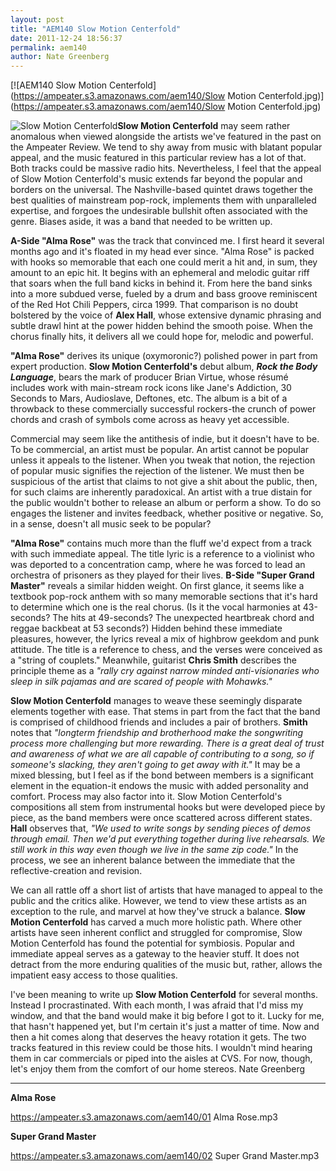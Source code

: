 ```yaml
---
layout: post
title: "AEM140 Slow Motion Centerfold"
date: 2011-12-24 18:56:37
permalink: aem140
author: Nate Greenberg
---
```

[![AEM140 Slow Motion Centerfold](https://ampeater.s3.amazonaws.com/aem140/Slow Motion Centerfold.jpg)](https://ampeater.s3.amazonaws.com/aem140/Slow Motion Centerfold.jpg)

![](http://ampeatermusic.com/wp-content/uploads/2011/12/SMC-in-NYC-300x199.jpg "Slow Motion Centerfold")**Slow Motion Centerfold** may seem rather anomalous when viewed alongside the artists we've featured in the past on the Ampeater Review. We tend to shy away from music with blatant popular appeal, and the music featured in this particular review has a lot of that. Both tracks could be massive radio hits. Nevertheless, I feel that the appeal of Slow Motion Centerfold's music extends far beyond the popular and borders on the universal. The Nashville-based quintet draws together the best qualities of mainstream pop-rock, implements them with unparalleled expertise, and forgoes the undesirable bullshit often associated with the genre. Biases aside, it was a band that needed to be written up.

<!-- more -->

**A-Side "Alma Rose"** was the track that convinced me. I first heard it several months ago and it's floated in my head ever since. "Alma Rose" is packed with hooks so memorable that each one could merit a hit and, in sum, they amount to an epic hit. It begins with an ephemeral and melodic guitar riff that soars when the full band kicks in behind it. From here the band sinks into a more subdued verse, fueled by a drum and bass groove reminiscent of the Red Hot Chili Peppers, circa 1999. That comparison is no doubt bolstered by the voice of **Alex Hall**, whose extensive dynamic phrasing and subtle drawl hint at the power hidden behind the smooth poise. When the chorus finally hits, it delivers all we could hope for, melodic and powerful.

**"Alma Rose"** derives its unique (oxymoronic?) polished power in part from expert production. **Slow Motion Centerfold's** debut album, **_Rock the Body Language_**, bears the mark of producer Brian Virtue, whose résumé includes work with main-stream rock icons like Jane's Addiction, 30 Seconds to Mars, Audioslave, Deftones, etc. The album is a bit of a throwback to these commercially successful rockers-the crunch of power chords and crash of symbols come across as heavy yet accessible.

Commercial may seem like the antithesis of indie, but it doesn't have to be. To be commercial, an artist must be popular. An artist cannot be popular unless it appeals to the listener. When you tweak that notion, the rejection of popular music signifies the rejection of the listener. We must then be suspicious of the artist that claims to not give a shit about the public, then, for such claims are inherently paradoxical. An artist with a true distain for the public wouldn't bother to release an album or perform a show. To do so engages the listener and invites feedback, whether positive or negative. So, in a sense, doesn't all music seek to be popular?

**"Alma Rose"** contains much more than the fluff we'd expect from a track with such immediate appeal. The title lyric is a reference to a violinist who was deported to a concentration camp, where he was forced to lead an orchestra of prisoners as they played for their lives. **B-Side "Super Grand Master"** reveals a similar hidden weight. On first glance, it seems like a textbook pop-rock anthem with so many memorable sections that it's hard to determine which one is the real chorus. (Is it the vocal harmonies at 43-seconds? The hits at 49-seconds? The unexpected heartbreak chord and reggae backbeat at 53 seconds?) Hidden behind these immediate pleasures, however, the lyrics reveal a mix of highbrow geekdom and punk attitude. The title is a reference to chess, and the verses were conceived as a "string of couplets." Meanwhile, guitarist **Chris Smith** describes the principle theme as a _"rally cry against narrow minded anti-visionaries who sleep in silk pajamas and are scared of people with Mohawks."_

**Slow Motion Centerfold** manages to weave these seemingly disparate elements together with ease. That stems in part from the fact that the band is comprised of childhood friends and includes a pair of brothers. **Smith** notes that _"longterm friendship and brotherhood make the songwriting process more challenging but more rewarding. There is a great deal of trust and awareness of what we are all capable of contributing to a song, so if someone's slacking, they aren't going to get away with it."_ It may be a mixed blessing, but I feel as if the bond between members is a significant element in the equation-it endows the music with added personality and comfort. Process may also factor into it. Slow Motion Centerfold's compositions all stem from instrumental hooks but were developed piece by piece, as the band members were once scattered across different states. **Hall** observes that, _"We used to write songs by sending pieces of demos through email. Then we'd put everything together during live rehearsals. We still work in this way even though we live in the same zip code."_ In the process, we see an inherent balance between the immediate that the reflective-creation and revision.

We can all rattle off a short list of artists that have managed to appeal to the public and the critics alike. However, we tend to view these artists as an exception to the rule, and marvel at how they've struck a balance. **Slow Motion Centerfold** has carved a much more holistic path. Where other artists have seen inherent conflict and struggled for compromise, Slow Motion Centerfold has found the potential for symbiosis. Popular and immediate appeal serves as a gateway to the heavier stuff. It does not detract from the more enduring qualities of the music but, rather, allows the impatient easy access to those qualities.

I've been meaning to write up **Slow Motion Centerfold** for several months. Instead I procrastinated. With each month, I was afraid that I'd miss my window, and that the band would make it big before I got to it. Lucky for me, that hasn't happened yet, but I'm certain it's just a matter of time. Now and then a hit comes along that deserves the heavy rotation it gets. The two tracks featured in this review could be those hits. I wouldn't mind hearing them in car commercials or piped into the aisles at CVS. For now, though, let's enjoy them from the comfort of our home stereos. Nate Greenberg

---

**Alma Rose**

https://ampeater.s3.amazonaws.com/aem140/01 Alma Rose.mp3

**Super Grand Master**

https://ampeater.s3.amazonaws.com/aem140/02 Super Grand Master.mp3


